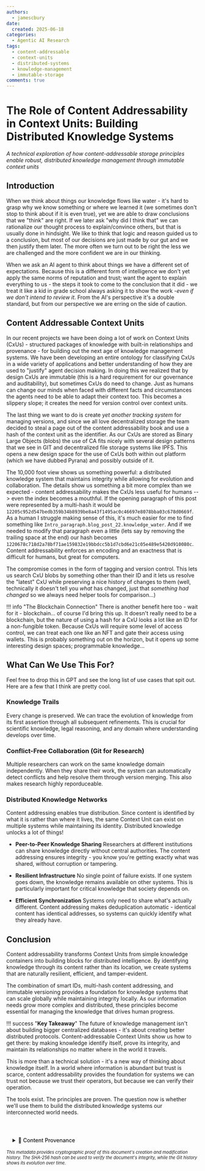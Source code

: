 ```yaml
---
authors:
  - jamescbury
date:
  created: 2025-06-18
categories:
  - Agentic AI Research
tags:
  - content-addressable
  - context-units
  - distributed-systems
  - knowledge-management
  - immutable-storage
comments: true
---
```


# The Role of Content Addressability in Context Units: Building Distributed Knowledge Systems

*A technical exploration of how content-addressable storage principles enable robust, distributed knowledge management through immutable context units*

## Introduction

When we think about things our knowledge flows like water - it's hard to grasp why we know something or where we learned it (we sometimes don't stop to think about if it is even true), yet we are able to draw conclusions that we "think" are right. If we later ask "why did I think that" we can rationalize our thought process to explain/convince others, but that is usually done in hindsight. We like to think that logic and reason guided us to a conclusion, but most of our decisions are just made by our gut and we then justify them later. The more often we turn out to be right the less we are challenged and the more confident we are in our thinking.

<!-- more -->

When we ask an AI agent to think about things we have a different set of expectations.  Because this is a different form of intelligence we don't yet apply the same norms of reputation and trust; want the agent to explain everything to us - the steps it took to come to the conclusion that it did - we treat it like a kid in grade school always asking it to show the work *-even if we don't intend to review it*.  From the AI's perspective it's a double standard, but from our perspective we are erring on the side of caution.


## Content Addressable Context Units

In our recent projects we have been doing a lot of work on Context Units (CxUs) - structured packages of knowledge with built-in relationships and provenance - for building out the next age of knowledge management systems. We have been developing an entire ontology for classifying CxUs in a wide variety of applications and better understanding of how they are used to "justify" agent decision making. In doing this we realized that by design CxUs are immutable (this is a hard requirement for our governance and auditability), but sometimes CxUs do need to change. Just as humans can change our minds when faced with different facts and circumstances the agents need to be able to adapt their context too. This becomes a slippery slope; it creates the need for version control over context units.

The last thing we want to do is create *yet another tracking system* for managing versions, and since we all love decentralized storage the team decided to steal a page out of the content addressability book and use a hash of the context unit as the identifier.  As our CxUs are stored as Binary Large Objects (blobs) the use of CA fits nicely with several design patterns that we see in GIT and decentralized file storage systems like IPFS.  This opens a new design space for the use of CxUs both within out platform (which we have dubbed Pyrana) and possibly outside of it.

The 10,000 foot view shows us something powerful: a distributed knowledge system that maintains integrity while allowing for evolution and collaboration.  The details show us something a bit more complex than we expected - content addressability makes the CxUs less useful for humans --> even the index becomes a mouthful.  If the opening paragraph of this post were represented by a multi-hash it would be `12205c952d547bedb359b34b8939be8a43f1495ac0c46697e8078bba03c678d0669f`.  As a human I struggle making sense of this, it's much easier for me to find something like `Intro_paragraph.blog_post_22.knowledge_water`.  And if we needed to modify that paragraph even a little (lets say by removing the trailing space at the end) our hash becomes `1220678c718d2a78bf71ae159832e19bbdcc5b1d7cbd6e21c05e489e5420d910080c`.  Content addressability enforces an encoding and an exactness that is difficult for humans, but great for computers.

The compromise comes in the form of tagging and version control.  This lets us search CxU blobs by something other than their ID and it lets us resolve the "latest" CxU while preserving a nice history of changes to them (well, technically it doesn't tell you *what* has changed, just that *something had changed* so we always need helper tools for comparison...)

!!! info "The Blockchain Connection"
    There is another benefit here too - wait for it - blockchain... of course I'd bring this up. It doesn't really need to be a blockchain, but the nature of using a hash for a CxU looks a lot like an ID for a non-fungible token. Because CxUs will require some level of access control, we can treat each one like an NFT and gate their access using wallets. This is probably something out on the horizon, but it opens up some interesting design spaces; programmable knowledge...

## What Can We Use This For?

Feel free to drop this in GPT and see the long list of use cases that spit out. Here are a few that I think are pretty cool.

### Knowledge Trails

Every change is preserved. We can trace the evolution of knowledge from its first assertion through all subsequent refinements. This is crucial for scientific knowledge, legal reasoning, and any domain where understanding develops over time.

### Conflict-Free Collaboration (Git for Research)

Multiple researchers can work on the same knowledge domain independently. When they share their work, the system can automatically detect conflicts and help resolve them through version merging.  This also makes research highly reporduceable.

### Distributed Knowledge Networks

Content addressing enables true distribution. Since content is identified by what it is rather than where it lives, the same Context Unit can exist on multiple systems while maintaining its identity.  Distributed knowledge unlocks a lot of things!

- **Peer-to-Peer Knowledge Sharing** Researchers at different institutions can share knowledge directly without central authorities. The content addressing ensures integrity - you know you're getting exactly what was shared, without corruption or tampering.

- **Resilient Infrastructure** No single point of failure exists. If one system goes down, the knowledge remains available on other systems. This is particularly important for critical knowledge that society depends on.

- **Efficient Synchronization** Systems only need to share what's actually different. Content addressing makes deduplication automatic - identical content has identical addresses, so systems can quickly identify what they already have.

## Conclusion

Content addressability transforms Context Units from simple knowledge containers into building blocks for distributed intelligence. By identifying knowledge through its content rather than its location, we create systems that are naturally resilient, efficient, and tamper-evident.

The combination of smart IDs, multi-hash content addressing, and immutable versioning provides a foundation for knowledge systems that can scale globally while maintaining integrity locally. As our information needs grow more complex and distributed, these principles become essential for managing the knowledge that drives human progress.

!!! success "**Key Takeaway**"
    The future of knowledge management isn't about building bigger centralized databases - it's about creating better distributed protocols. Content-addressable Context Units show us how to get there: by making knowledge identify itself, prove its integrity, and maintain its relationships no matter where in the world it travels.

This is more than a technical solution - it's a new way of thinking about knowledge itself. In a world where information is abundant but trust is scarce, content addressability provides the foundation for systems we can trust not because we trust their operators, but because we can verify their operation.

The tools exist. The principles are proven. The question now is whether we'll use them to build the distributed knowledge systems our interconnected world needs.

<!-- BLOG_GIT_METADATA START -->

<div class="blog-git-metadata" style="margin-top: 2rem; padding-top: 1rem; border-top: 1px solid var(--md-default-fg-color--lightest);">
  <details style="background: var(--md-code-bg-color); padding: 0.5rem 1rem; border-radius: 0.2rem;">
    <summary style="cursor: pointer; font-weight: 500; color: var(--md-default-fg-color--light);">
      📝 Content Provenance
    </summary>
    <div style="margin-top: 1rem; font-size: 0.9em;">
      <p style="margin: 0.5rem 0;"><strong>Created:</strong> 2025-06-18</p>
      <p style="margin: 0.5rem 0;"><strong>Last Modified:</strong> 2025-06-18</p>
      <p style="margin: 0.5rem 0;"><strong>Total Revisions:</strong> 1</p>
      <p style="margin: 0.5rem 0;"><strong>File SHA-256:</strong> <code style="font-size: 0.85em;">ce08ab0d6074808d...</code></p>
      
      <div style="margin-top: 1rem;">
        <p style="margin: 0.5rem 0; font-weight: 500;">Recent Changes:</p>
        <table style="width: 100%; font-size: 0.85em; margin-top: 0.5rem;">
          <thead>
            <tr style="border-bottom: 1px solid var(--md-default-fg-color--lightest);">
              <th style="text-align: left; padding: 0.25rem;">Date</th>
              <th style="text-align: left; padding: 0.25rem;">Author</th>
              <th style="text-align: left; padding: 0.25rem;">Change</th>
            </tr>
          </thead>
          <tbody>
            <tr>
              <td style="padding: 0.25rem;">2025-06-18</td>
              <td style="padding: 0.25rem;">James Canterbury</td>
              <td style="padding: 0.25rem;">added CA-CxU</td>
            </tr>
          </tbody>
        </table>
      </div>
      
      <p style="margin-top: 1rem; margin-bottom: 0;">
        <a href="https://github.com/zeroth-tech/blogs/blob/b9419ce5299242a41df9572414a7e2e6dd8eecf8/docs/posts/content_addressable_CxUs.md" target="_blank" style="color: var(--md-primary-fg-color); text-decoration: none;">
          View Full History on GitHub →
        </a>
      </p>
    </div>
  </details>
  
  <div style="margin-top: 0.5rem; font-size: 0.8em; color: var(--md-default-fg-color--lighter);">
    <p style="margin: 0;">
      <em>This metadata provides cryptographic proof of this document's creation and modification history. 
      The SHA-256 hash can be used to verify the document's integrity, while the Git history shows its evolution over time.</em>
    </p>
  </div>
</div>

<!-- BLOG_GIT_METADATA END -->

